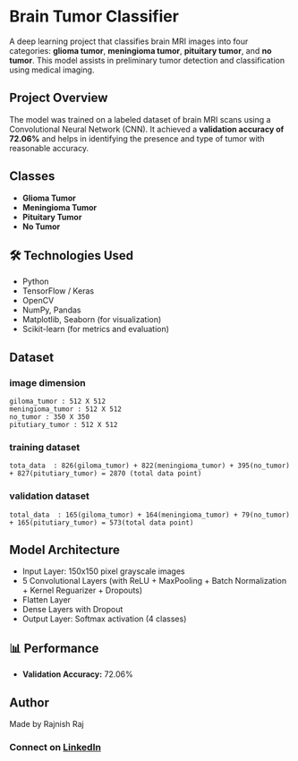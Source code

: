 #  Brain Tumor Classifier

A deep learning project that classifies brain MRI images into four categories: **glioma tumor**, **meningioma tumor**, **pituitary tumor**, and **no tumor**. This model assists in preliminary tumor detection and classification using medical imaging.

##  Project Overview

The model was trained on a labeled dataset of brain MRI scans using a Convolutional Neural Network (CNN). It achieved a **validation accuracy of 72.06%** and helps in identifying the presence and type of tumor with reasonable accuracy.

##  Classes 

-  **Glioma Tumor**
-  **Meningioma Tumor**
-  **Pituitary Tumor**
-  **No Tumor**

## 🛠 Technologies Used

- Python
- TensorFlow / Keras
- OpenCV
- NumPy, Pandas
- Matplotlib, Seaborn (for visualization)
- Scikit-learn (for metrics and evaluation)

##  Dataset


### image dimension   
    giloma_tumor : 512 X 512  
    meningioma_tumor : 512 X 512  
    no_tumor : 350 X 350  
    pitutiary_tumor : 512 X 512  

### training dataset  
    tota_data  : 826(giloma_tumor) + 822(meningioma_tumor) + 395(no_tumor) + 827(pitutiary_tumor) = 2870 (total data point)  


### validation dataset   
    total_data  : 165(giloma_tumor) + 164(meningioma_tumor) + 79(no_tumor) + 165(pitutiary_tumor) = 573(total data point)  



##  Model Architecture

- Input Layer: 150x150 pixel grayscale images
- 5 Convolutional Layers (with ReLU + MaxPooling + Batch Normalization + Kernel Reguarizer + Dropouts)
- Flatten Layer
- Dense Layers with Dropout
- Output Layer: Softmax activation (4 classes)

## 📊 Performance

- **Validation Accuracy:** 72.06%

## Author
Made by Rajnish Raj
### Connect on [LinkedIn](https://www.linkedin.com/in/rajnish-raj-9139602a4/)



